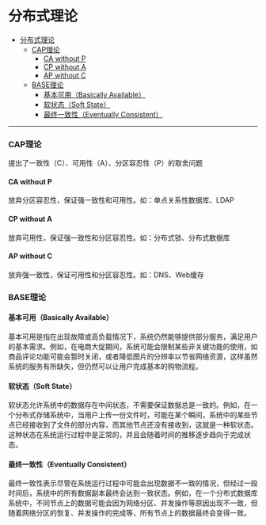 # 分布式理论

- [分布式理论](#分布式理论)
    - [CAP理论](#cap理论)
      - [CA without P](#ca-without-p)
      - [CP without A](#cp-without-a)
      - [AP without C](#ap-without-c)
    - [BASE理论](#base理论)
      - [基本可用（Basically Available）](#基本可用basically-available)
      - [软状态（Soft State）](#软状态soft-state)
      - [最终一致性（Eventually Consistent）](#最终一致性eventually-consistent)

---

### CAP理论
提出了一致性（C）、可用性（A）、分区容忍性（P）的取舍问题
#### CA without P
放弃分区容忍性，保证强一致性和可用性。如：单点关系性数据库、LDAP
#### CP without A
放弃可用性，保证强一致性和分区容忍性。如：分布式锁、分布式数据库
#### AP without C
放弃强一致性，保证可用性和分区容忍性。如：DNS、Web缓存

### BASE理论
#### 基本可用（Basically Available）
基本可用是指在出现故障或高负载情况下，系统仍然能够提供部分服务，满足用户的基本需求。例如，在电商大促期间，系统可能会限制某些非关键功能的使用，如商品评论功能可能会暂时关闭，或者降低图片的分辨率以节省网络资源，这样虽然系统的服务有所缺失，但仍然可以让用户完成基本的购物流程。
#### 软状态（Soft State）
软状态允许系统中的数据存在中间状态，不需要保证数据总是一致的。例如，在一个分布式存储系统中，当用户上传一份文件时，可能在某个瞬间，系统中的某些节点已经接收到了文件的部分内容，而其他节点还没有接收到，这就是一种软状态。这种状态在系统运行过程中是正常的，并且会随着时间的推移逐步趋向于完成状态。
#### 最终一致性（Eventually Consistent）
最终一致性表示尽管在系统运行过程中可能会出现数据不一致的情况，但经过一段时间后，系统中的所有数据副本最终会达到一致状态。例如，在一个分布式数据库系统中，不同节点上的数据可能会因为网络分区、并发操作等原因出现不一致，但随着网络分区的恢复、并发操作的完成等，所有节点上的数据最终会变得一致。